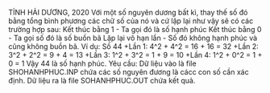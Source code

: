 TỈNH HẢI DƯƠNG, 2020
Với một số nguyên dương bất kì, thay thế số đó bằng tổng bình phương các chữ số của nó và cứ lặp lại như vậy sẽ có các trường hợp sau:
Kết thúc bằng 1 - Ta gọi đó là số hạnh phúc
Kết thúc bằng 0 - Ta gọi số đó là số buồn bã
Lặp lại vô hạn lần - Số đó không hạnh phúc và cũng không buồn bã.
Ví dụ:
Số 44
+Lần 1: 4^2 + 4^2 = 16 + 16 = 32
+Lần 2: 3^2 + 2^2 = 9 + 4 = 13
+Lần 3: 1^2 + 3^2 = 1 + 9 = 10
+Lần 4: 1^2 + 0^2 = 1 + 0 = 1
Vậy 44 là số hạnh phúc.
Yêu cầu:
Dữ liệu vào là file SHOHANHPHUC.INP chứa các số nguyên đương là cácc con số cần xác định.
Dữ liệu ra là file SOHANHPHUC.OUT chứa kết quả.